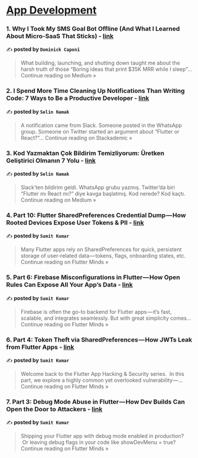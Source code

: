 
<h1><a href=https://medium.com/tag/mobile-app-development/recommended target="_blank" rel="noopener noreferrer">App Development</a></h1>
<h3>1. Why I Took My SMS Goal Bot Offline (And What I Learned About Micro-SaaS That Sticks) - <a href="https://d-caponi1.medium.com/why-i-took-my-sms-goal-bot-offline-and-what-i-learned-about-micro-saas-that-sticks-537bc481ca94?source=rss------mobile_app_development-5" target="_blank" rel="noopener noreferrer">link</a></h3>

✍️ **posted by `Dominick Caponi`**

<blockquote>What building, launching, and shutting down taught me about the harsh truth of those “Boring ideas that print $35K MRR while I sleep”…
Continue reading on Medium »</blockquote>

<h3>2. I Spend More Time Cleaning Up Notifications Than Writing Code: 7 Ways to Be a Productive Developer - <a href="https://blog.stackademic.com/i-spend-more-time-cleaning-up-notifications-than-writing-code-7-ways-to-be-a-productive-developer-dbc14cb5d66c?source=rss------mobile_app_development-5" target="_blank" rel="noopener noreferrer">link</a></h3>

✍️ **posted by `Selin Namak`**

<blockquote>A notification came from Slack. Someone posted in the WhatsApp group. Someone on Twitter started an argument about “Flutter or React?”…
Continue reading on Stackademic »</blockquote>

<h3>3. Kod Yazmaktan Çok Bildirim Temizliyorum: Üretken Geliştirici Olmanın 7 Yolu - <a href="https://medium.com/@selinnamak/kod-yazmaktan-%C3%A7ok-bildirim-temizliyorum-%C3%BCretken-geli%C5%9Ftirici-olman%C4%B1n-7-yolu-98b1b9d19823?source=rss------mobile_app_development-5" target="_blank" rel="noopener noreferrer">link</a></h3>

✍️ **posted by `Selin Namak`**

<blockquote>Slack’ten bildirim geldi. WhatsApp grubu yazmış. Twitter’da biri “Flutter mı React mı?” diye kavga başlatmış.
Kod nerede? Kod kaçtı.
Continue reading on Medium »</blockquote>

<h3>4.  Part 10: Flutter SharedPreferences Credential Dump — How Rooted Devices Expose User Tokens & PII - <a href="https://medium.com/flutter-minds/part-10-flutter-sharedpreferences-credential-dump-how-rooted-devices-expose-user-tokens-pii-0d02e047a916?source=rss------mobile_app_development-5" target="_blank" rel="noopener noreferrer">link</a></h3>

✍️ **posted by `Sumit Kumar`**

<blockquote>Many Flutter apps rely on SharedPreferences for quick, persistent storage of user-related data — tokens, flags, onboarding states, etc.
Continue reading on Flutter Minds »</blockquote>

<h3>5.  Part 6: Firebase Misconfigurations in Flutter — How Open Rules Can Expose All Your App’s Data - <a href="https://medium.com/flutter-minds/part-6-firebase-misconfigurations-in-flutter-how-open-rules-can-expose-all-your-apps-data-a36110884437?source=rss------mobile_app_development-5" target="_blank" rel="noopener noreferrer">link</a></h3>

✍️ **posted by `Sumit Kumar`**

<blockquote>Firebase is often the go-to backend for Flutter apps — it’s fast, scalable, and integrates seamlessly. But with great simplicity comes…
Continue reading on Flutter Minds »</blockquote>

<h3>6.  Part 4: Token Theft via SharedPreferences — How JWTs Leak from Flutter Apps - <a href="https://medium.com/flutter-minds/part-4-token-theft-via-sharedpreferences-how-jwts-leak-from-flutter-apps-7e7dec6271d3?source=rss------mobile_app_development-5" target="_blank" rel="noopener noreferrer">link</a></h3>

✍️ **posted by `Sumit Kumar`**

<blockquote>Welcome back to the Flutter App Hacking & Security series.
 In this part, we explore a highly common yet overlooked vulnerability —…
Continue reading on Flutter Minds »</blockquote>

<h3>7.  Part 3: Debug Mode Abuse in Flutter — How Dev Builds Can Open the Door to Attackers - <a href="https://medium.com/flutter-minds/part-3-debug-mode-abuse-in-flutter-how-dev-builds-can-open-the-door-to-attackers-37a48a85b5e2?source=rss------mobile_app_development-5" target="_blank" rel="noopener noreferrer">link</a></h3>

✍️ **posted by `Sumit Kumar`**

<blockquote>Shipping your Flutter app with debug mode enabled in production?
 Or leaving debug flags in your code like showDevMenu = true?
Continue reading on Flutter Minds »</blockquote>

